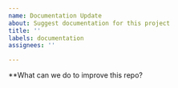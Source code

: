 ```yaml
---
name: Documentation Update
about: Suggest documentation for this project
title: ''
labels: documentation
assignees: ''

---
```


**What can we do to improve this repo?
